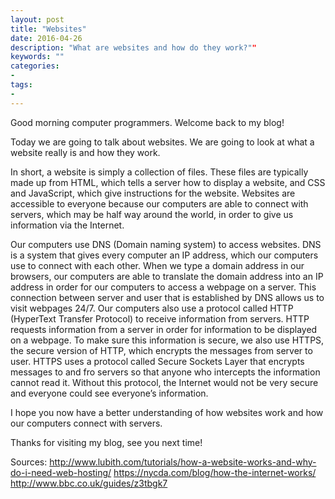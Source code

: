 ```yaml
---
layout: post
title: "Websites"
date: 2016-04-26
description: "What are websites and how do they work?""
keywords: ""
categories:
-
tags:
-
---
```


Good morning computer programmers. Welcome back to my blog!

Today we are going to talk about websites. We are going to look at what a website really is and how they work.

In short, a website is simply a collection of files. These files are typically made up from HTML, which tells a server how to display a website, and CSS and JavaScript, which give instructions for the website. Websites are accessible to everyone because our computers are able to connect with servers, which may be half way around the world, in order to give us information via the Internet.

Our computers use DNS (Domain naming system) to access websites. DNS is a system that gives every computer an IP address, which our computers use to connect with each other. When we type a domain address in our browsers, our computers are able to translate the domain address into an IP address in order for our computers to access a webpage on a server. This connection between server and user that is established by DNS allows us to visit webpages 24/7. Our computers also use a protocol called HTTP (HyperText Transfer Protocol) to receive information from servers. HTTP requests information from a server in order for information to be displayed on a webpage. To make sure this information is secure, we also use HTTPS, the secure version of HTTP, which encrypts the messages from server to user. HTTPS uses a protocol called Secure Sockets Layer that encrypts messages to and fro servers so that anyone who intercepts the information cannot read it.  Without this protocol, the Internet would not be very secure and everyone could see everyone’s information.

I hope you now have a better understanding of how websites work and how our computers connect with servers.

Thanks for visiting my blog, see you next time!

Sources:
http://www.lubith.com/tutorials/how-a-website-works-and-why-do-i-need-web-hosting/
https://nycda.com/blog/how-the-internet-works/
http://www.bbc.co.uk/guides/z3tbgk7

